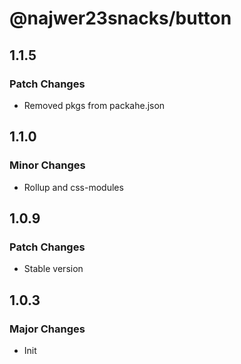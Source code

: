 # @najwer23snacks/button

## 1.1.5

### Patch Changes

- Removed pkgs from packahe.json

## 1.1.0

### Minor Changes

- Rollup and css-modules

## 1.0.9

### Patch Changes

- Stable version

## 1.0.3

### Major Changes

- Init
